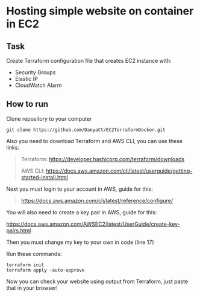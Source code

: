 # Hosting simple website on container in EC2
## Task
Create Terraform configuration file that creates EC2 instance with:
- Security Groups
- Elastic IP
- CloudWatch Alarm

## How to run
Clone repository to your computer
```
git clone https://github.com/DanyaCt/EC2TerraformDocker.git
```
Also you need to download Terraform and AWS CLI, you can use these links:

>Terraform: https://developer.hashicorp.com/terraform/downloads
>
>AWS CLI: https://docs.aws.amazon.com/cli/latest/userguide/getting-started-install.html

Next you must login to your account in AWS, guide for this:
>https://docs.aws.amazon.com/cli/latest/reference/configure/

You will also need to create a key pair in AWS, guide for this:

https://docs.aws.amazon.com/AWSEC2/latest/UserGuide/create-key-pairs.html

Then you must change my key to your own in code (line 17)

Run these commands:
```
terraform init
terraform apply -auto-approve
```
Now you can check your website using output from Terraform, just paste that in your browser!
